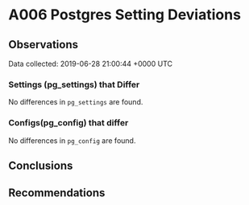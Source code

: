 # A006 Postgres Setting Deviations #

## Observations ##
Data collected: 2019-06-28 21:00:44 +0000 UTC  

### Settings (pg_settings) that Differ ###

No differences in `pg_settings` are found.

### Configs(pg_config) that differ ###

No differences in `pg_config` are found.



## Conclusions ##


## Recommendations ##

